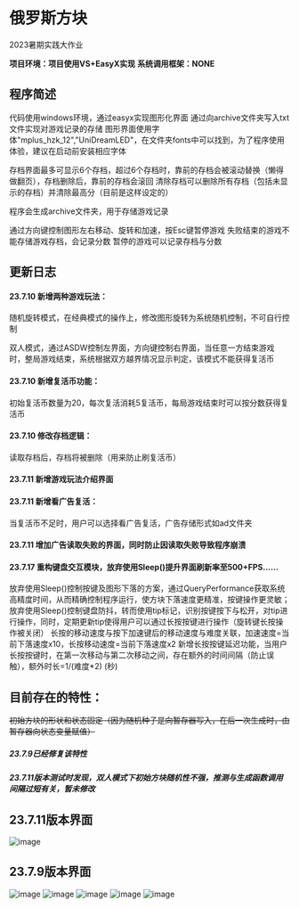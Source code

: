 # 俄罗斯方块
2023暑期实践大作业

**项目环境：项目使用VS+EasyX实现**
**系统调用框架：NONE**

## 程序简述
代码使用windows环境，通过easyx实现图形化界面
通过向archive文件夹写入txt文件实现对游戏记录的存储
图形界面使用字体"mplus_hzk_12","UniDreamLED"，在文件夹fonts中可以找到，为了程序使用体验，建议在启动前安装相应字体

存档界面最多可显示6个存档，超过6个存档时，靠前的存档会被滚动替换（懒得做翻页），存档删除后，靠前的存档会滚回
清除存档可以删除所有存档（包括未显示的存档）并清除最高分（目前是这样设定的）

程序会生成archive文件夹，用于存储游戏记录

通过方向键控制图形左右移动、旋转和加速，按Esc键暂停游戏
失败结束的游戏不能存储游戏存档，会记录分数
暂停的游戏可以记录存档与分数

## 更新日志

#### 23.7.10 新增两种游戏玩法：
随机旋转模式，在经典模式的操作上，修改图形旋转为系统随机控制，不可自行控制

双人模式，通过ASDW控制左界面，方向键控制右界面，当任意一方结束游戏时，整局游戏结束，系统根据双方越界情况显示判定，该模式不能获得复活币

#### 23.7.10 新增复活币功能：

初始复活币数量为20，每次复活消耗5复活币，每局游戏结束时可以按分数获得复活币

#### 23.7.10 修改存档逻辑：

读取存档后，存档将被删除（用来防止刷复活币）

#### 23.7.11 新增游戏玩法介绍界面

#### 23.7.11 新增看广告复活：

当复活币不足时，用户可以选择看广告复活，广告存储形式如ad文件夹

#### 23.7.11 增加广告读取失败的界面，同时防止因读取失败导致程序崩溃

#### 23.7.17 重构键盘交互模块，放弃使用Sleep()提升界面刷新率至500+FPS……
放弃使用Sleep()控制按键及图形下落的方案，通过QueryPerformance获取系统高精度时间，从而精确控制程序运行，使方块下落速度更精准，按键操作更灵敏；
放弃使用Sleep()控制键盘防抖，转而使用tip标记，识别按键按下与松开，对tip进行操作，同时，定期更新tip使得用户可以通过长按按键进行操作（旋转键长按操作被关闭）
长按的移动速度与按下加速键后的移动速度与难度关联，加速速度=当前下落速度x10，长按移动速度=当前下落速度x2
新增长按按键延迟功能，当用户长按按键时，在第一次移动与第二次移动之间，存在额外的时间间隔（防止误触），额外时长=1/(难度*2) (秒)

## 目前存在的特性：

~~初始方块的形状和状态固定（因为随机种子是向暂存器写入，在后一次生成时，由暂存器向状态变量赋值）~~

##### 23.7.9已经修复该特性

##### 23.7.11版本测试时发现，双人模式下初始方块随机性不强，推测与生成函数调用间隔过短有关，暂未修改

## 23.7.11版本界面

![image](https://github.com/cadddddada/Tetris/assets/123754491/4f55fdbd-10ff-4f98-bf92-1cfce915f1b4)

## 23.7.9版本界面

![image](https://github.com/cadddddada/Tetris/assets/123754491/68e19a3d-c647-4e3b-aa52-75e1ffb1989b)
![image](https://github.com/cadddddada/Tetris/assets/123754491/f0404c3f-bb64-4fdc-8aba-1e53b898ae64)
![image](https://github.com/cadddddada/Tetris/assets/123754491/ee99acfe-11a8-4229-abaf-fa66750c37b1)
![image](https://github.com/cadddddada/Tetris/assets/123754491/77e4da9e-d3a0-4414-93c6-4aefa0b5dc73)
![image](https://github.com/cadddddada/Tetris/assets/123754491/71e3e536-d27d-4686-b893-967e51b58db8)




